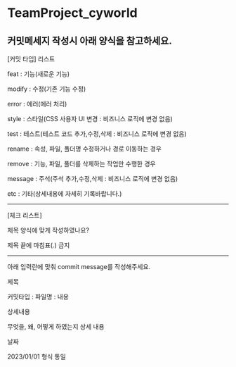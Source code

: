 # TeamProject_cyworld
## 커밋메세지 작성시 아래 양식을 참고하세요.


 [커밋 타입] 리스트
 
 feat          : 기능(새로운 기능)
 
 modify        : 수정(기존 기능 수정)
 
 error         : 에러(에러 처리)
 
 style         : 스타일(CSS 사용자 UI 변경 : 비즈니스 로직에 변경 없음)
 
 test          : 테스트(테스트 코드 추가,수정,삭제 : 비즈니스 로직에 변경 없음)
 
 rename        : 속성, 파일, 폴더명 수정하거나 경로 이동하는 경우
 
 remove        : 기능, 파일, 폴더를 삭제하는 작업만 수행한 경우
 
 message       : 주석(주석 추가,수정,삭제 : 비즈니스 로직에 변경 없음)
 
 etc           : 기타(상세내용에 자세히 기록바랍니다.)
 
-----------------------
 [체크 리스트]
 
 제목 양식에 맞게 작성하였나요?
 
 제목 끝에 마침표(.) 금지
 
-----------------------

 아래 입력란에 맞춰 commit message를 작성해주세요.

 제목
 
 커밋타입 : 파일명 : 내용
 
>>

 상세내용
 
 무엇을, 왜, 어떻게 하였는지 상세 내용
 
>>

 날짜
 
 2023/01/01 형식 통일
 
>>
